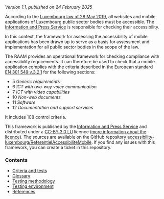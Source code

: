 *Version 1.1, published on 24 February 2025*

According to the [Luxembourg law of 28 May 2019](http://legilux.public.lu/eli/etat/leg/loi/2019/05/28/a373/jo), all websites and mobile applications of Luxembourg public sector bodies must be accessible. The [Information and Press Service](https://sip.gouvernement.lu/en.html) is responsible for checking their accessibility.

In this context, the framework for assessing the accessibility of mobile applications has been drawn up to serve as a basis for assessment and implementation for all public sector bodies in the scope of the law.

The RAAM provides an operational framework for checking compliance with accessibility requirements. It can therefore be used to check that a mobile application complies with the criteria described in the European standard [EN 301 549 v.3.2.1](https://www.etsi.org/deliver/etsi_en/301500_301599/301549/03.02.01_60/en_301549v030201p.pdf) for the following sections: 

- 5 *Generic requirements*
- 6 *ICT with two-way voice communication*
- 7 *ICT with video capabilities*
- 10 *Non-web documents*
- 11 *Software*
- 12 *Documentation and support services*

It includes 108 control criteria. 

This framework is published by the [Information and Press Service](https://sip.gouvernement.lu/en.html) and distributed under a [CC-BY 3.0 LU](https://creativecommons.org/licenses/by/3.0/lu/) licence ([more information about the licence](../licence.md)). The sources are available on the GitHub repository [accessibility-luxembourg/ReferentielAccessibiliteMobile](https://github.com/accessibility-luxembourg/ReferentielAccessibiliteMobile).
If you find any issues with this framework, you can create a ticket in this repository.


### Contents

- [Criteria and tests](referentiel-technique.md)
- [Glossary](glossaire.md)
- [Testing methodology](methodologie.md)
- [Testing environment](environnement.md)
- [References](references.md)

